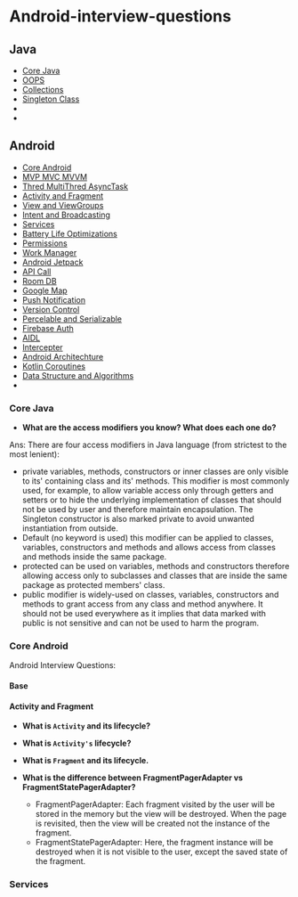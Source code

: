 # Android-interview-questions

## Java
* [Core Java](#core-java)
* [OOPS](#oops)
* [Collections](#collections)
* [Singleton Class](#singleton-class)
* [](#)
* [](#)

## Android
* [Core Android](#core-android)
* [MVP MVC MVVM](#mvp-mvc-mvvm)
* [Thred MultiThred AsyncTask](#thred-multithred-async-task)
* [Activity and Fragment](#activities-fragments)
* [View and ViewGroups](#)
* [Intent and Broadcasting](#)
* [Services](#services)
* [Battery Life Optimizations](#)
* [Permissions](#permissions)
* [Work Manager](#work-manager)
* [Android Jetpack](#android-jetpack)
* [API Call](#api-call)
* [Room DB](#room-db)
* [Google Map](#google-map)
* [Push Notification](#push-notification)
* [Version Control](#version-control)
* [Percelable and Serializable](#)
* [Firebase Auth](#firebase-auth)
* [AIDL](#aidl)
* [Intercepter](#intercepter)
* [Android Architechture](#android-architechture)
* [Kotlin Coroutines](#kotlin-coroutines)
* [Data Structure and Algorithms](#data-structure)
* 
### Core Java

* **What are the access modifiers you know? What does each one do?**

Ans: There are four access modifiers in Java language (from strictest to the most lenient):
  - private variables, methods, constructors or inner classes are only visible to its' containing class and its' methods. This modifier is most commonly used, for example, to allow variable access only through getters and setters or to hide the underlying implementation of classes that should not be used by user and therefore maintain encapsulation. The Singleton constructor is also marked private to avoid unwanted instantiation from outside.
  - Default (no keyword is used) this modifier can be applied to classes, variables, constructors and methods and allows access from classes and methods inside the same package.
  - protected can be used on variables, methods and constructors therefore allowing access only to subclasses and classes that are inside the same package as protected members' class.
  - public modifier is widely-used on classes, variables, constructors and methods to grant access from any class and method anywhere. It should not be used everywhere as it implies that data marked with public is not sensitive and can not be used to harm the program.


### Core Android

Android Interview Questions:

#### Base


#### Activity and Fragment

* **What is `Activity` and its lifecycle?**

* **What is `Activity's` lifecycle?**
  
* **What is `Fragment` and its lifecycle.**

* **What is the difference between FragmentPagerAdapter vs FragmentStatePagerAdapter?**
    - FragmentPagerAdapter: Each fragment visited by the user will be stored in the memory but the view will be destroyed. When the page is revisited, then the view will be created not the instance of the fragment.
    - FragmentStatePagerAdapter: Here, the fragment instance will be destroyed when it is not visible to the user, except the saved state of the fragment.


### Services
